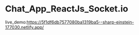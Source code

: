 # Chat_App_ReactJs_Socket.io

live_demo:https://5f1df6db7577080ba1319ba5--sharp-einstein-177030.netlify.app/
